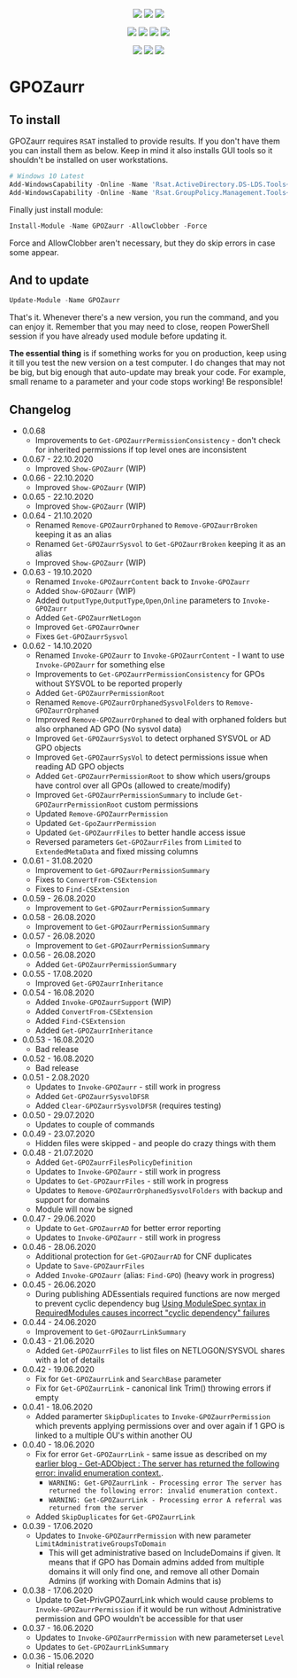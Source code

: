 ﻿<p align="center">
  <a href="https://www.powershellgallery.com/packages/GPOZaurr"><img src="https://img.shields.io/powershellgallery/v/GPOZaurr.svg"></a>
  <a href="https://www.powershellgallery.com/packages/GPOZaurr"><img src="https://img.shields.io/powershellgallery/vpre/GPOZaurr.svg?label=powershell%20gallery%20preview&colorB=yellow"></a>
  <a href="https://github.com/EvotecIT/GPOZaurr"><img src="https://img.shields.io/github/license/EvotecIT/GPOZaurr.svg"></a>
</p>

<p align="center">
  <a href="https://www.powershellgallery.com/packages/GPOZaurr"><img src="https://img.shields.io/powershellgallery/p/GPOZaurr.svg"></a>
  <a href="https://github.com/EvotecIT/GPOZaurr"><img src="https://img.shields.io/github/languages/top/evotecit/GPOZaurr.svg"></a>
  <a href="https://github.com/EvotecIT/GPOZaurr"><img src="https://img.shields.io/github/languages/code-size/evotecit/GPOZaurr.svg"></a>
  <a href="https://www.powershellgallery.com/packages/GPOZaurr"><img src="https://img.shields.io/powershellgallery/dt/GPOZaurr.svg"></a>
</p>

<p align="center">
  <a href="https://twitter.com/PrzemyslawKlys"><img src="https://img.shields.io/twitter/follow/PrzemyslawKlys.svg?label=Twitter%20%40PrzemyslawKlys&style=social"></a>
  <a href="https://evotec.xyz/hub"><img src="https://img.shields.io/badge/Blog-evotec.xyz-2A6496.svg"></a>
  <a href="https://www.linkedin.com/in/pklys"><img src="https://img.shields.io/badge/LinkedIn-pklys-0077B5.svg?logo=LinkedIn"></a>
</p>

# GPOZaurr

## To install

GPOZaurr requires `RSAT` installed to provide results. If you don't have them you can install them as below. Keep in mind it also installs GUI tools so it shouldn't be installed on user workstations.

```powershell
# Windows 10 Latest
Add-WindowsCapability -Online -Name 'Rsat.ActiveDirectory.DS-LDS.Tools~~~~0.0.1.0'
Add-WindowsCapability -Online -Name 'Rsat.GroupPolicy.Management.Tools~~~~0.0.1.0'
```

Finally just install module:

```powershell
Install-Module -Name GPOZaurr -AllowClobber -Force
```

Force and AllowClobber aren't necessary, but they do skip errors in case some appear.

## And to update

```powershell
Update-Module -Name GPOZaurr
```

That's it. Whenever there's a new version, you run the command, and you can enjoy it. Remember that you may need to close, reopen PowerShell session if you have already used module before updating it.

**The essential thing** is if something works for you on production, keep using it till you test the new version on a test computer. I do changes that may not be big, but big enough that auto-update may break your code. For example, small rename to a parameter and your code stops working! Be responsible!

## Changelog

- 0.0.68
  - Improvements to `Get-GPOZaurrPermissionConsistency` - don't check for inherited permissions if top level ones are inconsistent
- 0.0.67 - 22.10.2020
  - Improved `Show-GPOZaurr` (WIP)
- 0.0.66 - 22.10.2020
  - Improved `Show-GPOZaurr` (WIP)
- 0.0.65 - 22.10.2020
  - Improved `Show-GPOZaurr` (WIP)
- 0.0.64 - 21.10.2020
  - Renamed `Remove-GPOZaurrOrphaned` to `Remove-GPOZaurrBroken` keeping it as an alias
  - Renamed `Get-GPOZaurrSysvol` to `Get-GPOZaurrBroken` keeping it as an alias
  - Improved `Show-GPOZaurr` (WIP)
- 0.0.63 - 19.10.2020
  - Renamed `Invoke-GPOZaurrContent` back to `Invoke-GPOZaurr`
  - Added `Show-GPOZaurr` (WIP)
  - Added `OutputType`,`OutputType`,`Open`,`Online` parameters to `Invoke-GPOZaurr`
  - Added `Get-GPOZaurrNetLogon`
  - Improved `Get-GPOZaurrOwner`
  - Fixes `Get-GPOZaurrSysvol`
- 0.0.62 - 14.10.2020
  - Renamed `Invoke-GPOZaurr` to `Invoke-GPOZaurrContent` - I want to use `Invoke-GPOZaurr` for something else
  - Improvements to `Get-GPOZaurrPermissionConsistency` for GPOs without SYSVOL to be reported properly
  - Added `Get-GPOZaurrPermissionRoot`
  - Renamed `Remove-GPOZaurrOrphanedSysvolFolders` to `Remove-GPOZaurrOrphaned`
  - Improved `Remove-GPOZaurrOrphaned` to deal with orphaned folders but also orphaned AD GPO (No sysvol data)
  - Improved `Get-GPOZaurrSysVol` to detect orphaned SYSVOL or AD GPO objects
  - Improved `Get-GPOZaurrSysVol` to detect permissions issue when reading AD GPO objects
  - Added `Get-GPOZaurrPermissionRoot` to show which users/groups have control over all GPOs (allowed to create/modify)
  - Improved `Get-GPOZaurrPermissionSummary` to include `Get-GPOZaurrPermissionRoot` custom permissions
  - Updated `Remove-GPOZaurrPermission`
  - Updated `Get-GpoZaurrPermission`
  - Updated `Get-GPOZaurrFiles` to better handle access issue
  - Reversed parameters `Get-GPOZaurrFiles` from `Limited` to `ExtendedMetaData` and fixed missing columns
- 0.0.61 - 31.08.2020
  - Improvement to `Get-GPOZaurrPermissionSummary`
  - Fixes to `ConvertFrom-CSExtension`
  - Fixes to `Find-CSExtension`
- 0.0.59 - 26.08.2020
  - Improvement to `Get-GPOZaurrPermissionSummary`
- 0.0.58 - 26.08.2020
  - Improvement to `Get-GPOZaurrPermissionSummary`
- 0.0.57 - 26.08.2020
  - Improvement to `Get-GPOZaurrPermissionSummary`
- 0.0.56 - 26.08.2020
  - Added `Get-GPOZaurrPermissionSummary`
- 0.0.55 - 17.08.2020
  - Improved `Get-GPOZaurrInheritance`
- 0.0.54 - 16.08.2020
  - Added `Invoke-GPOZaurrSupport` (WIP)
  - Added `ConvertFrom-CSExtension`
  - Added `Find-CSExtension`
  - Added `Get-GPOZaurrInheritance`
- 0.0.53 - 16.08.2020
  - Bad release
- 0.0.52 - 16.08.2020
  - Bad release
- 0.0.51 - 2.08.2020
  - Updates to `Invoke-GPOZaurr` - still work in progress
  - Added `Get-GPOZaurrSysvolDFSR`
  - Added `Clear-GPOZaurrSysvolDFSR` (requires testing)
- 0.0.50 - 29.07.2020
  - Updates to couple of commands
- 0.0.49 - 23.07.2020
  - Hidden files were skipped - and people do crazy things with them
- 0.0.48 - 21.07.2020
  - Added `Get-GPOZaurrFilesPolicyDefinition`
  - Updates to `Invoke-GPOZaurr` - still work in progress
  - Updates to `Get-GPOZaurrFiles` - still work in progress
  - Updates to `Remove-GPOZaurrOrphanedSysvolFolders` with backup and support for domains
  - Module will now be signed
- 0.0.47 - 29.06.2020
  - Update to `Get-GPOZaurrAD` for better error reporting
  - Updates to `Invoke-GPOZaurr` - still work in progress
- 0.0.46 - 28.06.2020
  - Additional protection for `Get-GPOZaurrAD` for CNF duplicates
  - Update to `Save-GPOZaurrFiles`
  - Added `Invoke-GPOZaurr` (alias: `Find-GPO`) (heavy work in progress)
- 0.0.45 - 26.06.2020
  - During publishing ADEssentials required functions are now merged to prevent cyclic dependency bug [Using ModuleSpec syntax in RequiredModules causes incorrect "cyclic dependency" failures](https://github.com/PowerShell/PowerShell/issues/2607)
- 0.0.44 - 24.06.2020
  - Improvement to `Get-GPOZaurrLinkSummary`
- 0.0.43 - 21.06.2020
  - Added `Get-GPOZaurrFiles` to list files on NETLOGON/SYSVOL shares with a lot of details
- 0.0.42 - 19.06.2020
  - Fix for `Get-GPOZaurrLink` and `SearchBase` parameter
  - Fix for `Get-GPOZaurrLink` - canonical link Trim() throwing errors if empty
- 0.0.41 - 18.06.2020
  - Added paramerter `SkipDuplicates` to `Invoke-GPOZaurrPermission` which prevents applying permissions over and over again if 1 GPO is linked to a multiple OU's within another OU
- 0.0.40 - 18.06.2020
  - Fix for error `Get-GPOZaurrLink` - same issue as described on my [earlier blog - Get-ADObject : The server has returned the following error: invalid enumeration context.](https://evotec.xyz/get-adobject-the-server-has-returned-the-following-error-invalid-enumeration-context/).
    - `WARNING: Get-GPOZaurrLink - Processing error The server has returned the following error: invalid enumeration context.`
    - `WARNING: Get-GPOZaurrLink - Processing error A referral was returned from the server`
  - Added `SkipDuplicates` for `Get-GPOZaurrLink`
- 0.0.39 - 17.06.2020
  - Updates to `Invoke-GPOZaurrPermission` with new parameter `LimitAdministrativeGroupsToDomain`
    - This will get administrative based on IncludeDomains if given. It means that if GPO has Domain admins added from multiple domains it will only find one, and remove all other Domain Admins (if working with Domain Admins that is)
- 0.0.38 - 17.06.2020
  - Update to Get-PrivGPOZaurrLink which would cause problems to `Invoke-GPOZaurrPermission` if it would be run without Administrative permission and GPO wouldn't be accessible for that user
- 0.0.37 - 16.06.2020
  - Updates to `Invoke-GPOZaurrPermission` with new parameterset `Level`
  - Updates to `Get-GPOZaurrLinkSummary`
- 0.0.36 - 15.06.2020
  - Initial release
